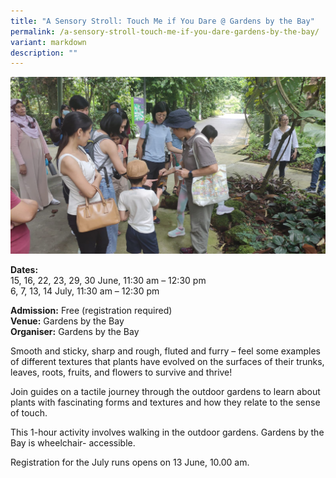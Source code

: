 ```yaml
---
title: "A Sensory Stroll: Touch Me if You Dare @ Gardens by the Bay"
permalink: /a-sensory-stroll-touch-me-if-you-dare-gardens-by-the-bay/
variant: markdown
description: ""
---
```

![](/images/Tours/GBTB_seeds_senses_touch_tour.jpg)

**Dates:** <br>
15, 16, 22, 23, 29, 30 June, 11:30 am – 12:30 pm  
6, 7, 13, 14 July, 11:30 am – 12:30 pm<br>

**Admission:** Free (registration required)<br>
**Venue:** Gardens by the Bay<br>
**Organiser:** Gardens by the Bay

Smooth and sticky, sharp and rough, fluted and furry – feel some examples of different textures that plants have evolved on the surfaces of their trunks, leaves, roots, fruits, and flowers to survive and thrive!&nbsp;

Join guides on a tactile journey through the outdoor gardens to learn about plants with fascinating forms and textures and how they relate to the sense of touch.

This 1-hour activity involves walking in the outdoor gardens. Gardens by the Bay is wheelchair- accessible.

Registration for the July runs opens on 13 June, 10.00 am.


<a class="btn-link" target="_blank" href="https://www.eventbrite.com/e/nature-and-sustainability-tour-seeds-and-senses-touch-june-tickets-891466669807?aff=ebdsoporgprofile">
	<img src="/images/gogreensg_website-32.png">
</a>

<style>
	.btn-link {
		display: none;
	}
	a.btn-link[target="_blank"]:after {
	display: none;
}
	.btn-link > img {
		width: 100%;
	}
</style>